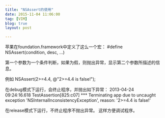 ```yaml
---
title: "NSAssert的使用"
date: 2015-11-04 11:06:00
tag: [VIM]
blog: true
layout: post

---
```


苹果在foundation.framework中定义了这么一个宏：
#define NSAssert(condition, desc, …)

第一个参数为一个条件判断，如果为假，则抛出异常，显示第二个参数所描述的信息。

例如
NSAssert(2>=4.4, @"2>=4.4 is false!");

在debug模式下运行，会终止程序，并抛出如下异常：
2013-04-24 09:24:16.618 TestAssertion[825:c07] *** Terminating app due to uncaught exception 'NSInternalInconsistencyException', reason: '2>=4.4 is false!'

在release模式下运行，不终止程序不抛出异常。
这样方便调试程序。
